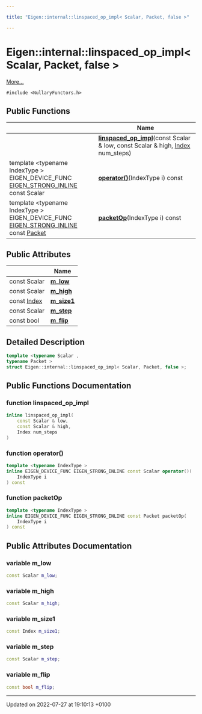 ```yaml
---

title: "Eigen::internal::linspaced_op_impl< Scalar, Packet, false >"

---
```


# Eigen::internal::linspaced_op_impl< Scalar, Packet, false >



 [More...](#detailed-description)


`#include <NullaryFunctors.h>`

## Public Functions

|                | Name           |
| -------------- | -------------- |
| | **[linspaced_op_impl](http://example.org/classes/structeigen_1_1internal_1_1linspaced__op__impl_3_01scalar_00_01packet_00_01false_01_4/#function-linspaced-op-impl)**(const Scalar & low, const Scalar & high, <a href="http://example.org/namespaces/namespaceeigen/#typedef-index">Index</a> num_steps) |
| template <typename IndexType \> <br>EIGEN_DEVICE_FUNC <a href="http://example.org/files/macros_8h/#define-eigen-strong-inline">EIGEN_STRONG_INLINE</a> const Scalar | **[operator()](http://example.org/classes/structeigen_1_1internal_1_1linspaced__op__impl_3_01scalar_00_01packet_00_01false_01_4/#function-operator())**(IndexType i) const |
| template <typename IndexType \> <br>EIGEN_DEVICE_FUNC <a href="http://example.org/files/macros_8h/#define-eigen-strong-inline">EIGEN_STRONG_INLINE</a> const <a href="http://example.org/classes/unioneigen_1_1internal_1_1packet/">Packet</a> | **[packetOp](http://example.org/classes/structeigen_1_1internal_1_1linspaced__op__impl_3_01scalar_00_01packet_00_01false_01_4/#function-packetop)**(IndexType i) const |

## Public Attributes

|                | Name           |
| -------------- | -------------- |
| const Scalar | **[m_low](http://example.org/classes/structeigen_1_1internal_1_1linspaced__op__impl_3_01scalar_00_01packet_00_01false_01_4/#variable-m-low)**  |
| const Scalar | **[m_high](http://example.org/classes/structeigen_1_1internal_1_1linspaced__op__impl_3_01scalar_00_01packet_00_01false_01_4/#variable-m-high)**  |
| const <a href="http://example.org/namespaces/namespaceeigen/#typedef-index">Index</a> | **[m_size1](http://example.org/classes/structeigen_1_1internal_1_1linspaced__op__impl_3_01scalar_00_01packet_00_01false_01_4/#variable-m-size1)**  |
| const Scalar | **[m_step](http://example.org/classes/structeigen_1_1internal_1_1linspaced__op__impl_3_01scalar_00_01packet_00_01false_01_4/#variable-m-step)**  |
| const bool | **[m_flip](http://example.org/classes/structeigen_1_1internal_1_1linspaced__op__impl_3_01scalar_00_01packet_00_01false_01_4/#variable-m-flip)**  |

## Detailed Description

```cpp
template <typename Scalar ,
typename Packet >
struct Eigen::internal::linspaced_op_impl< Scalar, Packet, false >;
```

## Public Functions Documentation

### function linspaced_op_impl

```cpp
inline linspaced_op_impl(
    const Scalar & low,
    const Scalar & high,
    Index num_steps
)
```


### function operator()

```cpp
template <typename IndexType >
inline EIGEN_DEVICE_FUNC EIGEN_STRONG_INLINE const Scalar operator()(
    IndexType i
) const
```


### function packetOp

```cpp
template <typename IndexType >
inline EIGEN_DEVICE_FUNC EIGEN_STRONG_INLINE const Packet packetOp(
    IndexType i
) const
```


## Public Attributes Documentation

### variable m_low

```cpp
const Scalar m_low;
```


### variable m_high

```cpp
const Scalar m_high;
```


### variable m_size1

```cpp
const Index m_size1;
```


### variable m_step

```cpp
const Scalar m_step;
```


### variable m_flip

```cpp
const bool m_flip;
```


-------------------------------

Updated on 2022-07-27 at 19:10:13 +0100